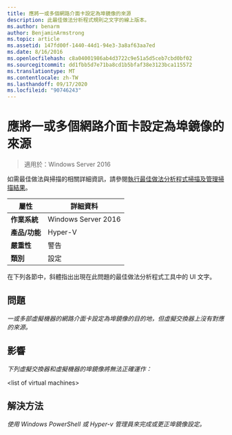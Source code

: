 ```yaml
---
title: 應將一或多個網路介面卡設定為埠鏡像的來源
description: 此最佳做法分析程式規則之文字的線上版本。
ms.author: benarm
author: BenjaminArmstrong
ms.topic: article
ms.assetid: 147fd00f-1440-44d1-94e3-3a8af63aa7ed
ms.date: 8/16/2016
ms.openlocfilehash: c8a04001986ab4d3722c9e51a5d5ceb7cbd0bf02
ms.sourcegitcommit: dd1fbb5d7e71ba8cd1b5bfaf38e3123bca115572
ms.translationtype: MT
ms.contentlocale: zh-TW
ms.lasthandoff: 09/17/2020
ms.locfileid: "90746243"
---
```

# <a name="one-or-more-network-adapters-should-be-configured-as-the-source-for-port-mirroring"></a>應將一或多個網路介面卡設定為埠鏡像的來源

>適用於：Windows Server 2016

如需最佳做法與掃描的相關詳細資訊，請參閱[執行最佳做法分析程式掃描及管理掃描結果](https://go.microsoft.com/fwlink/p/?LinkID=223177)。

|屬性|詳細資料|
|-|-|
|**作業系統**|Windows Server 2016|
|**產品/功能**|Hyper-V|
|**嚴重性**|警告|
|**類別**|設定|

在下列各節中，斜體指出出現在此問題的最佳做法分析程式工具中的 UI 文字。

## <a name="issue"></a>**問題**
*一或多部虛擬機器的網路介面卡設定為埠鏡像的目的地，但虛擬交換器上沒有對應的來源。*

## <a name="impact"></a>**影響**
*下列虛擬交換器和虛擬機器的埠鏡像將無法正確運作：*

\<list of virtual machines>

## <a name="resolution"></a>**解決方法**
*使用 Windows PowerShell 或 Hyper-v 管理員來完成或更正埠鏡像設定。*



